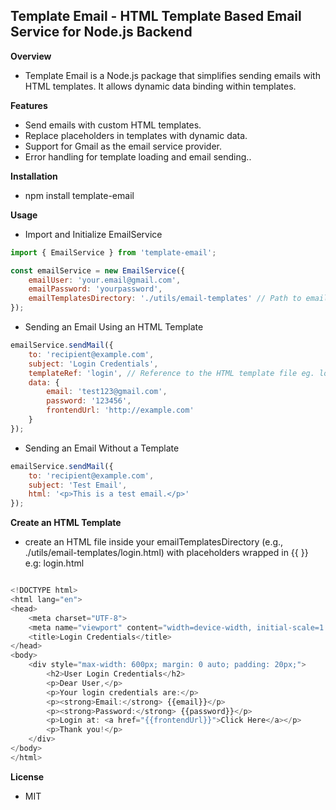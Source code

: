 ## Template Email - HTML Template Based Email Service for Node.js Backend

**Overview**
- Template Email is a Node.js package that simplifies sending emails with HTML templates. It allows dynamic data binding within templates.

**Features**
- Send emails with custom HTML templates.
- Replace placeholders in templates with dynamic data.
- Support for Gmail as the email service provider.
- Error handling for template loading and email sending..

**Installation**
- npm install template-email

**Usage**

- Import and Initialize EmailService
```javascript
import { EmailService } from 'template-email';

const emailService = new EmailService({
    emailUser: 'your.email@gmail.com',
    emailPassword: 'yourpassword',
    emailTemplatesDirectory: './utils/email-templates' // Path to email templates
});
```
- Sending an Email Using an HTML Template
```javascript
emailService.sendMail({
    to: 'recipient@example.com',
    subject: 'Login Credentials',
    templateRef: 'login', // Reference to the HTML template file eg. login.html
    data: {
        email: 'test123@gmail.com',
        password: '123456',
        frontendUrl: 'http://example.com'
    }
});
```
- Sending an Email Without a Template
```javascript
emailService.sendMail({
    to: 'recipient@example.com',
    subject: 'Test Email',
    html: '<p>This is a test email.</p>'
});
```

**Create an HTML Template**
- create an HTML file inside your emailTemplatesDirectory (e.g., ./utils/email-templates/login.html) with placeholders wrapped in {{ }} e.g: login.html
```javascript

<!DOCTYPE html>
<html lang="en">
<head>
    <meta charset="UTF-8">
    <meta name="viewport" content="width=device-width, initial-scale=1.0">
    <title>Login Credentials</title>
</head>
<body>
    <div style="max-width: 600px; margin: 0 auto; padding: 20px;">
        <h2>User Login Credentials</h2>
        <p>Dear User,</p>
        <p>Your login credentials are:</p>
        <p><strong>Email:</strong> {{email}}</p>
        <p><strong>Password:</strong> {{password}}</p>
        <p>Login at: <a href="{{frontendUrl}}">Click Here</a></p>
        <p>Thank you!</p>
    </div>
</body>
</html>
```

**License**
- MIT